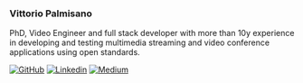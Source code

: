 ### Vittorio Palmisano
PhD, Video Engineer and full stack developer with more than 10y experience in developing and testing multimedia streaming and video conference applications using open standards.

[![GitHub](https://img.shields.io/github/followers/vpalmisano?label=follow&style=social&cacheSeconds=86400)](https://github.com/vpalmisano)
[![Linkedin](https://img.shields.io/badge/-Linkedin-blue?style=flat-square&logo=Linkedin&logoColor=white&link=https://www.linkedin.com/in/vpalmisano&cacheSeconds=864000)](https://www.linkedin.com/in/vpalmisano)
[![Medium](https://img.shields.io/badge/-Medium-lightgrey?style=flat-square&logo=medium&logoColor=black&link=https://medium/@vpalmisano&cacheSeconds=864000)](https://medium.com/@vpalmisano)
